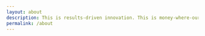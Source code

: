 ```yaml
---
layout: about
description: This is results-driven innovation. This is money-where-our-mouth-is marketing. This is ZURU Group.
permalink: /about
---
```

